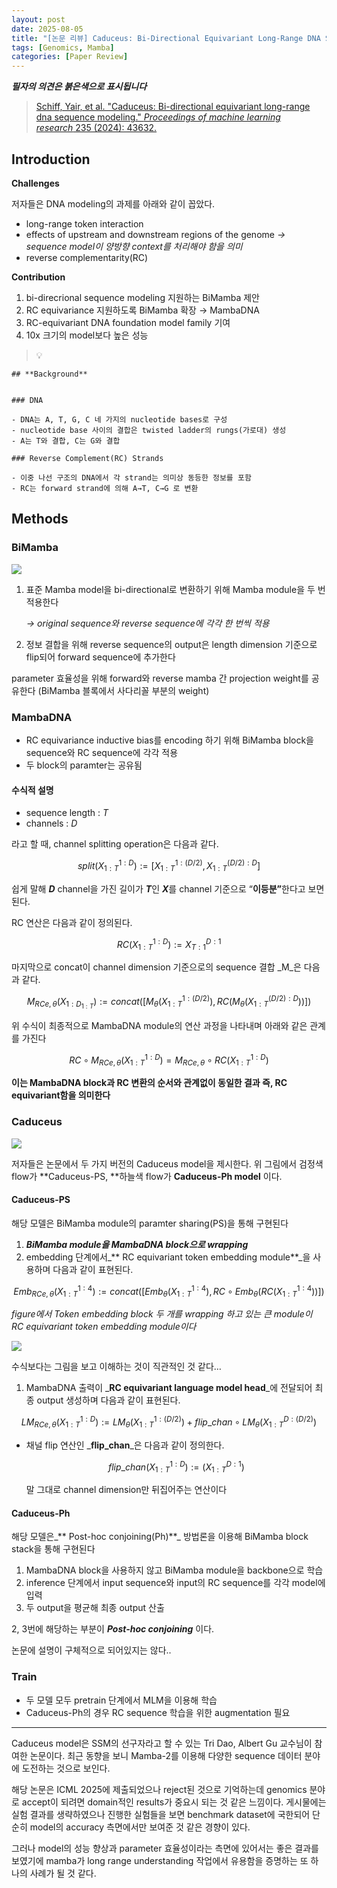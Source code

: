 ```yaml
---
layout: post
date: 2025-08-05
title: "[논문 리뷰] Caduceus: Bi-Directional Equivariant Long-Range DNA Sequence Modeling"
tags: [Genomics, Mamba]
categories: [Paper Review]
---
```


<span class="notion-red">_**필자의 의견은 붉은색으로 표시됩니다**_</span>


> [Schiff, Yair, et al. "Caduceus: Bi-directional equivariant long-range dna sequence modeling." ](https://pmc.ncbi.nlm.nih.gov/articles/PMC12189541/)[_Proceedings of machine learning research_](https://pmc.ncbi.nlm.nih.gov/articles/PMC12189541/)[ 235 (2024): 43632.](https://pmc.ncbi.nlm.nih.gov/articles/PMC12189541/)



## Introduction


**Challenges**


저자들은 DNA modeling의 과제를 아래와 같이 꼽았다.

- long-range token interaction
- effects of upstream and downstream regions of the genome 
_→ sequence model이 양방향 context를 처리해야 함을 의미_
- reverse complementarity(RC)

**Contribution**

1. bi-direcrional sequence modeling 지원하는 BiMamba 제안
1. RC equivariance 지원하도록 BiMamba 확장 → MambaDNA
1. RC-equivariant DNA foundation model family 기여
1. 10x 크기의 model보다 높은 성능

> 💡 


	## **Background**


	### DNA

	- DNA는 A, T, G, C 네 가지의 nucleotide bases로 구성
	- nucleotide base 사이의 결합은 twisted ladder의 rungs(가로대) 생성
	- A는 T와 결합, C는 G와 결합

	### Reverse Complement(RC) Strands

	- 이중 나선 구조의 DNA에서 각 strand는 의미상 동등한 정보를 포함
	- RC는 forward strand에 의해 A→T, C→G 로 변환


## Methods



### BiMamba


![](https://prod-files-secure.s3.us-west-2.amazonaws.com/542b861c-36a8-4051-84e5-8804b6728dba/2c247d59-7815-4980-99f0-8f0d21f445a7/image.png?X-Amz-Algorithm=AWS4-HMAC-SHA256&X-Amz-Content-Sha256=UNSIGNED-PAYLOAD&X-Amz-Credential=ASIAZI2LB466SRRMUAGW%2F20250901%2Fus-west-2%2Fs3%2Faws4_request&X-Amz-Date=20250901T050057Z&X-Amz-Expires=3600&X-Amz-Security-Token=IQoJb3JpZ2luX2VjEKX%2F%2F%2F%2F%2F%2F%2F%2F%2F%2FwEaCXVzLXdlc3QtMiJGMEQCIDcgJPnoWypoXthPWKowDSOLUss35yBOU7iAs%2Byqz0oFAiB%2FYIK1kRgJAkZ3ipFfeQk%2BZ9Y8zrRvJGmAxXvBVcEYByqIBAj9%2F%2F%2F%2F%2F%2F%2F%2F%2F%2F8BEAAaDDYzNzQyMzE4MzgwNSIM4Cuq8nafSNhlLRc7KtwDdVmzgbrokKkfIQfNzu69P%2Bfd0x5dy4C4WmkLL9ocNJe0Vjh%2BBenAxVPnjKRSVp7nEOFuY%2Bd1lPBNpD6ujaO3h%2BVIYISaETMJ7l6e9RpkZPFFUGlN3BpIs0o056c7L2cKO%2Fc917iEa9CZ9cM1YhijX5pRKzDOwLS8ZHwBqYe9Ks%2BHtKC%2BnHC7VYjsv%2FEjzEkrOXrAuLQVWrUB7vOgjwpjZ1O4gv79CugwlPuSb6YRi%2Fw1bOWAUpBj85W5TgwHNYkvEAK5VU2HYIVXqfiZIcf45c4Y9kDdtovOoSWRZpzKPQZJjCKOkTRpfVi9rmTNYNvwnlO7fk1LbwI%2BzBB507vvjT6swqwt3ry7s7USTOZEKJI8oHQHsD6772yP9Ugaq9BpRXU2ozlervNi5IQAal5%2BnTgvwbqt9audYHryqtM7RocKRTYCQY37fng79a7JcqUVv3MN30GLnf0nBT%2FwBpukw6UaPrWQQ0mn786tQdakV1MS5lwteBNa2GJIWoMNrlmSpBNX1sve1C%2FtskLzL%2FIjAt%2FSt9agWaPnpVpbUoe6I2I2ovtNj4Pj%2B1h0W8D9p2rQhfGQqjg0yBZhVZMUfXaS4y00EWSDqQ25mvNY22yVmxKT7zz8l5aK8ZdHx7gwx8DUxQY6pgF%2BeHXrzZcuki0Sw8mu5TNIwGxh9DpVSEizBTyJUkSck0xVfuBbOWstpG52AwElelwOhjj%2BXnBCGEhqd4Ycj2F8CV%2FHfF975DsNsLtbEk%2B7Le2QdDVpeQ9nrir0onoIf4Wdtf%2FstIovs9GeMIRP17WmsseFWTWTnV3GZP%2BQ78t7Tp9Z5LRL4k3Ks6%2BV9i6ahLuWefpIFzdsW8sFjJNo4VViUfhv2BUj&X-Amz-Signature=96eb6a063e5289ead948f2678f9c417798b12bc61d5c74725820883b2d83163a&X-Amz-SignedHeaders=host&x-amz-checksum-mode=ENABLED&x-id=GetObject)

1. 표준 Mamba model을 bi-directional로 변환하기 위해 Mamba module을 두 번 적용한다

	_→ original sequence와 reverse sequence에 각각 한 번씩 적용_

1. 정보 결합을 위해 reverse sequence의 output은 length dimension 기준으로 flip되어 forward sequence에 추가한다

parameter 효율성을 위해 forward와 reverse mamba 간 projection weight를 공유한다 (BiMamba 블록에서 사다리꼴 부분의 weight)



### MambaDNA

- RC equivariance inductive bias를 encoding 하기 위해 BiMamba block을 sequence와 RC sequence에 각각 적용
- 두 block의 paramter는 공유됨


#### 수식적 설명

- sequence length : _T_
- channels : _D_

라고 할 때,  channel splitting operation은 다음과 같다.


$$
split(X^{1:D}_{1:T}):=[X^{1:(D/2)}_{1:T},X^{(D/2):D}_{1:T}]
$$


<span class="notion-red">쉽게 말해 </span><span class="notion-red">_**D**_</span><span class="notion-red"> channel을 가진 길이가 </span><span class="notion-red">_**T**_</span><span class="notion-red">인 </span><span class="notion-red">_**X**_</span><span class="notion-red">를 channel 기준으로 “</span><span class="notion-red">**이등분”**</span><span class="notion-red">한다고 보면 된다.</span>


RC 연산은 다음과 같이 정의된다.


$$
RC(X^{1:D}_{1:T}):=X^{D:1}_{T:1}
$$


마지막으로 concat이 channel dimension 기준으로의 sequence 결합 _M_은 다음과 같다.


$$
M_{RCe,\theta}(X_{1:D_{1:T}}):=concat([M_{\theta}(X^{1:(D/2)}_{1:T}),RC(M_{\theta}(X^{(D/2):D}_{1:T}))])
$$


위 수식이 최종적으로 MambaDNA module의 연산 과정을 나타내며 아래와 같은 관계를 가진다


$$
RC\circ M_{RCe,\theta}(X^{1:D}_{1:T}) = M_{RCe,\theta} \circ RC(X^{1:D}_{1:T})
$$


**이는 MambaDNA block과 RC 변환의 순서와 관계없이 동일한 결과 즉, RC equivariant함을 의미한다**



### Caduceus


![](https://prod-files-secure.s3.us-west-2.amazonaws.com/542b861c-36a8-4051-84e5-8804b6728dba/f94a60d7-8145-473b-aef9-7c68d3ec604a/image.png?X-Amz-Algorithm=AWS4-HMAC-SHA256&X-Amz-Content-Sha256=UNSIGNED-PAYLOAD&X-Amz-Credential=ASIAZI2LB466SRRMUAGW%2F20250901%2Fus-west-2%2Fs3%2Faws4_request&X-Amz-Date=20250901T050057Z&X-Amz-Expires=3600&X-Amz-Security-Token=IQoJb3JpZ2luX2VjEKX%2F%2F%2F%2F%2F%2F%2F%2F%2F%2FwEaCXVzLXdlc3QtMiJGMEQCIDcgJPnoWypoXthPWKowDSOLUss35yBOU7iAs%2Byqz0oFAiB%2FYIK1kRgJAkZ3ipFfeQk%2BZ9Y8zrRvJGmAxXvBVcEYByqIBAj9%2F%2F%2F%2F%2F%2F%2F%2F%2F%2F8BEAAaDDYzNzQyMzE4MzgwNSIM4Cuq8nafSNhlLRc7KtwDdVmzgbrokKkfIQfNzu69P%2Bfd0x5dy4C4WmkLL9ocNJe0Vjh%2BBenAxVPnjKRSVp7nEOFuY%2Bd1lPBNpD6ujaO3h%2BVIYISaETMJ7l6e9RpkZPFFUGlN3BpIs0o056c7L2cKO%2Fc917iEa9CZ9cM1YhijX5pRKzDOwLS8ZHwBqYe9Ks%2BHtKC%2BnHC7VYjsv%2FEjzEkrOXrAuLQVWrUB7vOgjwpjZ1O4gv79CugwlPuSb6YRi%2Fw1bOWAUpBj85W5TgwHNYkvEAK5VU2HYIVXqfiZIcf45c4Y9kDdtovOoSWRZpzKPQZJjCKOkTRpfVi9rmTNYNvwnlO7fk1LbwI%2BzBB507vvjT6swqwt3ry7s7USTOZEKJI8oHQHsD6772yP9Ugaq9BpRXU2ozlervNi5IQAal5%2BnTgvwbqt9audYHryqtM7RocKRTYCQY37fng79a7JcqUVv3MN30GLnf0nBT%2FwBpukw6UaPrWQQ0mn786tQdakV1MS5lwteBNa2GJIWoMNrlmSpBNX1sve1C%2FtskLzL%2FIjAt%2FSt9agWaPnpVpbUoe6I2I2ovtNj4Pj%2B1h0W8D9p2rQhfGQqjg0yBZhVZMUfXaS4y00EWSDqQ25mvNY22yVmxKT7zz8l5aK8ZdHx7gwx8DUxQY6pgF%2BeHXrzZcuki0Sw8mu5TNIwGxh9DpVSEizBTyJUkSck0xVfuBbOWstpG52AwElelwOhjj%2BXnBCGEhqd4Ycj2F8CV%2FHfF975DsNsLtbEk%2B7Le2QdDVpeQ9nrir0onoIf4Wdtf%2FstIovs9GeMIRP17WmsseFWTWTnV3GZP%2BQ78t7Tp9Z5LRL4k3Ks6%2BV9i6ahLuWefpIFzdsW8sFjJNo4VViUfhv2BUj&X-Amz-Signature=3760640883a69710c91835d93ee086005c6606f59ca58dd23d05332ab3d1ce51&X-Amz-SignedHeaders=host&x-amz-checksum-mode=ENABLED&x-id=GetObject)


저자들은 논문에서 두 가지 버전의 Caduceus model을 제시한다. 위 그림에서 검정색 flow가 **Caduceus-PS, **하늘색 flow가 **Caduceus-Ph model** 이다.



#### Caduceus-PS


해당 모델은 BiMamba module의 paramter sharing(PS)을 통해 구현된다

1. _**BiMamba module을 MambaDNA block으로 wrapping**_
1. embedding 단계에서_** RC equivariant token embedding module**_을 사용하며 다음과 같이 표현된다.

$$
Emb_{RCe,\theta}(X^{1:4}_{1:T}):=concat([Emb_{\theta}(X^{1:4}_{1:T}),RC \circ Emb_{\theta}(RC(X^{1:4}_{1:T}))])
$$


_figure에서 Token embedding block 두 개를 wrapping 하고 있는 큰 module이 RC equivariant token embedding module이다_


![](https://prod-files-secure.s3.us-west-2.amazonaws.com/542b861c-36a8-4051-84e5-8804b6728dba/b175e4da-71eb-4e91-8c23-a06dabe673c9/image.png?X-Amz-Algorithm=AWS4-HMAC-SHA256&X-Amz-Content-Sha256=UNSIGNED-PAYLOAD&X-Amz-Credential=ASIAZI2LB466SRRMUAGW%2F20250901%2Fus-west-2%2Fs3%2Faws4_request&X-Amz-Date=20250901T050058Z&X-Amz-Expires=3600&X-Amz-Security-Token=IQoJb3JpZ2luX2VjEKX%2F%2F%2F%2F%2F%2F%2F%2F%2F%2FwEaCXVzLXdlc3QtMiJGMEQCIDcgJPnoWypoXthPWKowDSOLUss35yBOU7iAs%2Byqz0oFAiB%2FYIK1kRgJAkZ3ipFfeQk%2BZ9Y8zrRvJGmAxXvBVcEYByqIBAj9%2F%2F%2F%2F%2F%2F%2F%2F%2F%2F8BEAAaDDYzNzQyMzE4MzgwNSIM4Cuq8nafSNhlLRc7KtwDdVmzgbrokKkfIQfNzu69P%2Bfd0x5dy4C4WmkLL9ocNJe0Vjh%2BBenAxVPnjKRSVp7nEOFuY%2Bd1lPBNpD6ujaO3h%2BVIYISaETMJ7l6e9RpkZPFFUGlN3BpIs0o056c7L2cKO%2Fc917iEa9CZ9cM1YhijX5pRKzDOwLS8ZHwBqYe9Ks%2BHtKC%2BnHC7VYjsv%2FEjzEkrOXrAuLQVWrUB7vOgjwpjZ1O4gv79CugwlPuSb6YRi%2Fw1bOWAUpBj85W5TgwHNYkvEAK5VU2HYIVXqfiZIcf45c4Y9kDdtovOoSWRZpzKPQZJjCKOkTRpfVi9rmTNYNvwnlO7fk1LbwI%2BzBB507vvjT6swqwt3ry7s7USTOZEKJI8oHQHsD6772yP9Ugaq9BpRXU2ozlervNi5IQAal5%2BnTgvwbqt9audYHryqtM7RocKRTYCQY37fng79a7JcqUVv3MN30GLnf0nBT%2FwBpukw6UaPrWQQ0mn786tQdakV1MS5lwteBNa2GJIWoMNrlmSpBNX1sve1C%2FtskLzL%2FIjAt%2FSt9agWaPnpVpbUoe6I2I2ovtNj4Pj%2B1h0W8D9p2rQhfGQqjg0yBZhVZMUfXaS4y00EWSDqQ25mvNY22yVmxKT7zz8l5aK8ZdHx7gwx8DUxQY6pgF%2BeHXrzZcuki0Sw8mu5TNIwGxh9DpVSEizBTyJUkSck0xVfuBbOWstpG52AwElelwOhjj%2BXnBCGEhqd4Ycj2F8CV%2FHfF975DsNsLtbEk%2B7Le2QdDVpeQ9nrir0onoIf4Wdtf%2FstIovs9GeMIRP17WmsseFWTWTnV3GZP%2BQ78t7Tp9Z5LRL4k3Ks6%2BV9i6ahLuWefpIFzdsW8sFjJNo4VViUfhv2BUj&X-Amz-Signature=e214ced943f551836eed3e6d2b7a1e108845545b2f07492a67bc638749b98a59&X-Amz-SignedHeaders=host&x-amz-checksum-mode=ENABLED&x-id=GetObject)


<span class="notion-red">수식보다는 그림을 보고 이해하는 것이 직관적인 것 같다…</span>

1. MambaDNA 출력이 _**RC equivariant language model head**_에 전달되어 최종 output 생성하며 다음과 같이 표현된다.

$$
LM_{RCe,\theta}(X^{1:D}_{1:T}):= LM_{\theta}(X^{1:(D/2)}_{1:T})+flip\_chan\circ LM_{\theta}(X^{D:(D/2)}_{1:T})
$$

- 채널 flip 연산인 _**flip\_chan**_은 다음과 같이 정의한다.

	$$
	flip\_chan(X^{1:D}_{1:T}):=(X^{D:1}_{1:T})
	$$


	말 그대로 channel dimension만 뒤집어주는 연산이다



#### Caduceus-Ph


해당 모델은_** Post-hoc conjoining(Ph)**_ 방법론을 이용해 BiMamba block stack을 통해 구현된다

1. MambaDNA block을 사용하지 않고 BiMamba module을 backbone으로 학습
1. inference 단계에서 input sequence와 input의 RC sequence를 각각 model에 입력
1. 두 output을 평균해 최종 output 산출

2, 3번에 해당하는 부분이 _**Post-hoc conjoining**_ 이다.


<span class="notion-red">논문에 설명이 구체적으로 되어있지는 않다..</span>



### Train

- 두 모델 모두 pretrain 단계에서 MLM을 이용해 학습
- Caduceus-Ph의 경우 RC sequence 학습을 위한 augmentation 필요

---


<span class="notion-red">Caduceus model은 SSM의 선구자라고 할 수 있는 Tri Dao, Albert Gu 교수님이 참여한 논문이다. 최근 동향을 보니 Mamba-2를 이용해 다양한 sequence 데이터 분야에 도전하는 것으로 보인다.</span>


<span class="notion-red">해당 논문은 ICML 2025에 제출되었으나 reject된 것으로 기억하는데 genomics 분야로 accept이 되려면 domain적인 results가 중요시 되는 것 같은 느낌이다. 게시물에는 실험 결과를 생략하였으나 진행한 실험들을 보면 benchmark dataset에 국한되어 단순히 model의 accuracy 측면에서만 보여준 것 같은 경향이 있다.</span>


<span class="notion-red">그러나 model의 성능 향상과 parameter 효율성이라는 측면에 있어서는 좋은 결과를 보였기에 mamba가 long range understanding 작업에서 유용함을 증명하는 또 하나의 사례가 될 것 같다.</span>

